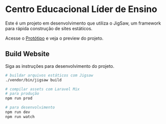 # Centro Educacional Líder de Ensino

Este é um projeto em desenvolvimento que utiliza o JigSaw, um framework para rápida construção de sites estáticos.

Acesse o [Protótipo](https://xd.adobe.com/view/d8999ee8-ddd5-446e-bfe3-16c46942ab17-8dca/) e veja o preview do projeto.

## Build Website

Siga as instruções para desenvolvimento do projeto.

```bash
# buildar arquivos estáticos com Jigsaw
./vendor/bin/jigsaw build

# compilar assets com Laravel Mix
# para produção
npm run prod

# para desenvolvimento
npm run dev
npm run watch
```
